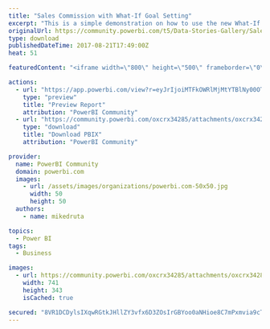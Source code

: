 ```yaml
---
title: "Sales Commission with What-If Goal Setting"
excerpt: "This is a simple demonstration on how to use the new What-If functionality in Power BI to determine the earning potential of a sales agent. The"
originalUrl: https://community.powerbi.com/t5/Data-Stories-Gallery/Sales-Commission-with-What-If-Goal-Setting/m-p/235539
type: download
publishedDateTime: 2017-08-21T17:49:00Z
heat: 51

featuredContent: "<iframe width=\"800\" height=\"500\" frameborder=\"0\" src=\"https://app.powerbi.com/view?r=eyJrIjoiMTFkOWRlMjMtYTBlNy00OTgzLTgyN2ItYjJlMGVlMzJiZWEyIiwidCI6IjA4NWY1YmMwLThkY2QtNDM1OS1iYTNmLWIzMDMzOThkZmZkNyIsImMiOjF9\"></iframe>"

actions:
  - url: "https://app.powerbi.com/view?r=eyJrIjoiMTFkOWRlMjMtYTBlNy00OTgzLTgyN2ItYjJlMGVlMzJiZWEyIiwidCI6IjA4NWY1YmMwLThkY2QtNDM1OS1iYTNmLWIzMDMzOThkZmZkNyIsImMiOjF9"
    type: "preview"
    title: "Preview Report"
    attribution: "PowerBI Community"
  - url: "https://community.powerbi.com/oxcrx34285/attachments/oxcrx34285/DataStoriesGallery/1041/2/wi.pbix"
    type: "download"
    title: "Download PBIX"
    attribution: "PowerBI Community"

provider:
  name: PowerBI Community
  domain: powerbi.com
  images:
    - url: /assets/images/organizations/powerbi.com-50x50.jpg
      width: 50
      height: 50
  authors:
    - name: mikedruta

topics:
  - Power BI
tags:
  - Business

images:
  - url: https://community.powerbi.com/oxcrx34285/attachments/oxcrx34285/DataStoriesGallery/1041/1/withumb.png
    width: 741
    height: 343
    isCached: true

secured: "8VR1DCDylsIXqwRGtkJHllZY3vfx6D3ZOsIrGBYoo0aNHioe8C7mPxmvia9cTH+LG/8tx9vyv8Bx4zBcTX2WyIivZume0axRn1GG3g6McfNr+/56VtzOK99ulE3Lk76m+yfFp4Wpabz2EWLgiGuvVg1sPsqvvGtEzsArLNSswGITyAQBOxh5Yvq9RVj6Yi3H4oHFZ4sTyaEnJtR5TbhJS4DnzdFvQiVr4lH8L1DCDwrR0LDncZvUKHszxj6eXsbV7KgbA+jzyIhpojRiz+TWxXmVavnr4WowkgIyQz/q21YkLT0JhrGXZF4PHmRji0NdkBz1GPYnCEamXOuVWseku/Rs0XpiUFO04nMFGwbR4n3gQE8tUwEa7uIfqIc6xQtGK5l4DgFUtBwDcqf80j0swkMuTaR9SlpZgAa+/7/hAtk=;6gth20kI/eSrjvNs7YLvzA=="
---
```


